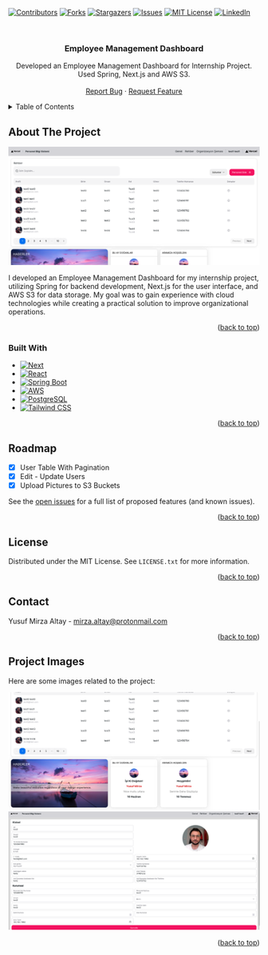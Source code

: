 <!-- Improved compatibility of back to top link: See: https://github.com/othneildrew/Best-README-Template/pull/73 -->

<a name="readme-top"></a>

<!-- PROJECT SHIELDS -->
<!--
*** I'm using markdown "reference style" links for readability.
*** Reference links are enclosed in brackets [ ] instead of parentheses ( ).
*** See the bottom of this document for the declaration of the reference variables
*** for contributors-url, forks-url, etc. This is an optional, concise syntax you may use.
*** https://www.markdownguide.org/basic-syntax/#reference-style-links
-->

[![Contributors][contributors-shield]][contributors-url]
[![Forks][forks-shield]][forks-url]
[![Stargazers][stars-shield]][stars-url]
[![Issues][issues-shield]][issues-url]
[![MIT License][license-shield]][license-url]
[![LinkedIn][linkedin-shield]][linkedin-url]

<!-- PROJECT LOGO -->
<br />
<div align="center">

<h3 align="center">Employee Management Dashboard</h3>

  <p align="center">
    Developed an Employee Management Dashboard for Internship Project. Used Spring, Next.js and AWS S3.
    <br />
    <br />
    <a href="https://github.com/YMirzaa/Employee-Management-Dashboard/issues/new?labels=bug&template=bug-report---.md">Report Bug</a>
    ·
    <a href="https://github.com/YMirzaa/Employee-Management-Dashboard/issues/new?labels=enhancement&template=feature-request---.md">Request Feature</a>
  </p>
</div>

<!-- TABLE OF CONTENTS -->
<details>
  <summary>Table of Contents</summary>
  <ol>
    <li>
      <a href="#about-the-project">About The Project</a>
      <ul>
        <li><a href="#built-with">Built With</a></li>
      </ul>
    </li>
    <li><a href="#roadmap">Roadmap</a></li>
    <li><a href="#license">License</a></li>
    <li><a href="#contact">Contact</a></li>
    <li><a href="#project-images">Project Images</a></li>
    
  </ol>
</details>

<!-- ABOUT THE PROJECT -->

## About The Project

[![Employee Management Dashboard][product-screenshot]](/projectImages/dashboard1.png)

I developed an Employee Management Dashboard for my internship project, utilizing Spring for backend development, Next.js for the user interface, and AWS S3 for data storage. My goal was to gain experience with cloud technologies while creating a practical solution to improve organizational operations.

<p align="right">(<a href="#readme-top">back to top</a>)</p>

### Built With

-   [![Next][Next.js]][Next-url]
-   [![React][React.js]][React-url]
-   [![Spring Boot][Spring Boot]][SpringBoot-url]
-   [![AWS][AWS]][AWS-url]
-   [![PostgreSQL][PostgreSQL]][PostgreSQL-url]
-   [![Tailwind CSS][Tailwind CSS]][TailwindCSS-url]

<p align="right">(<a href="#readme-top">back to top</a>)</p>

<!-- ROADMAP -->

## Roadmap

-   [x] User Table With Pagination
-   [x] Edit - Update Users
-   [x] Upload Pictures to S3 Buckets

See the [open issues](https://github.com/YMirzaa/Employee-Management-Dashboard/issues) for a full list of proposed features (and known issues).

<p align="right">(<a href="#readme-top">back to top</a>)</p>

<!-- LICENSE -->

## License

Distributed under the MIT License. See `LICENSE.txt` for more information.

<p align="right">(<a href="#readme-top">back to top</a>)</p>

<!-- CONTACT -->

## Contact

Yusuf Mirza Altay - mirza.altay@protonmail.com

<!-- Project Link: [https://github.com/YMirzaa/Employee-Management-Dashboard](https://github.com/YMirzaa/Employee-Management-Dashboard) -->

<p align="right">(<a href="#readme-top">back to top</a>)</p>

## Project Images

Here are some images related to the project:

![Dashboard](/projectImages/dashboard2.png)
![User](/projectImages/user.png)

<p align="right">(<a href="#readme-top">back to top</a>)</p>

<!-- MARKDOWN LINKS & IMAGES -->
<!-- https://www.markdownguide.org/basic-syntax/#reference-style-links -->

[contributors-shield]: https://img.shields.io/github/contributors/YMirzaa/Employee-Management-Dashboard.svg?style=for-the-badge
[contributors-url]: https://github.com/YMirzaa/Employee-Management-Dashboard/graphs/contributors
[forks-shield]: https://img.shields.io/github/forks/YMirzaa/Employee-Management-Dashboard.svg?style=for-the-badge
[forks-url]: https://github.com/YMirzaa/Employee-Management-Dashboard/network/members
[stars-shield]: https://img.shields.io/github/stars/YMirzaa/Employee-Management-Dashboard.svg?style=for-the-badge
[stars-url]: https://github.com/YMirzaa/Employee-Management-Dashboard/stargazers
[issues-shield]: https://img.shields.io/github/issues/YMirzaa/Employee-Management-Dashboard.svg?style=for-the-badge
[issues-url]: https://github.com/YMirzaa/Employee-Management-Dashboard/issues
[license-shield]: https://img.shields.io/github/license/YMirzaa/Employee-Management-Dashboard?style=for-the-badge
[license-url]: https://github.com/YMirzaa/Employee-Management-Dashboard/blob/master/LICENSE.txt
[linkedin-shield]: https://img.shields.io/badge/-LinkedIn-black.svg?style=for-the-badge&logo=linkedin&colorB=555
[linkedin-url]: https://www.linkedin.com/in/yusuf-mirza-altay-b03409168/
[product-screenshot]: /projectImages/dashboard1.png
[Next.js]: https://img.shields.io/badge/next.js-000000?style=for-the-badge&logo=nextdotjs&logoColor=white
[Next-url]: https://nextjs.org/
[React.js]: https://img.shields.io/badge/React-20232A?style=for-the-badge&logo=react&logoColor=61DAFB
[React-url]: https://reactjs.org/
[AWS]: https://img.shields.io/badge/AWS-%23FF9900.svg?style=for-the-badge&logo=amazon-aws&logoColor=white
[AWS-url]: https://aws.amazon.com/s3/
[PostgreSQL]: https://img.shields.io/badge/Postgres-%23316192.svg?style=for-the-badge&logo=postgresql&logoColor=white
[PostgreSQL-url]: https://www.postgresql.org/
[Spring Boot]: https://img.shields.io/badge/Spring%20Boot-6DB33F?style=for-the-badge&logo=springboot&logoColor=fff
[SpringBoot-url]: https://spring.io/projects/spring-boot
[Tailwind CSS]: https://img.shields.io/badge/Tailwind_CSS-%2338B2AC.svg?style=for-the-badge&logo=tailwind-css&logoColor=white
[TailwindCSS-url]: https://tailwindcss.com/

